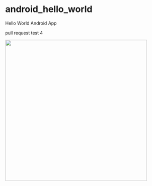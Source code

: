 android_hello_world
===================

Hello World Android App

pull request test 4

<img src="http://i.imgur.com/dio0DXF.png" width="450" />
